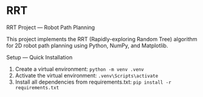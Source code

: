 # RRT
RRT Project — Robot Path Planning

This project implements the RRT (Rapidly-exploring Random Tree) algorithm for 2D robot path planning using Python, NumPy, and Matplotlib.

Setup — Quick Installation
  1. Create a virtual environment:
     `python -m venv .venv`
  2. Activate the virtual environment:
     `.venv\Scripts\activate`
  3. Install all dependencies from requirements.txt:
       `pip install -r requirements.txt`
